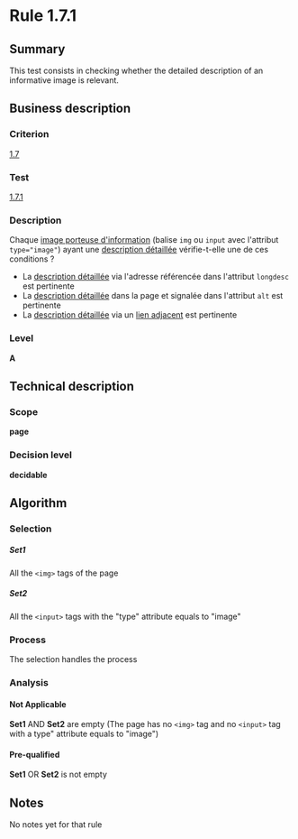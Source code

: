 # Rule 1.7.1
## Summary

This test consists in checking whether the detailed description of an
informative image is relevant.

## Business description

### Criterion

[1.7](http://references.modernisation.gouv.fr/sites/default/files/RGAA3_RC2-1/referentiel_technique.htm#crit-1-7)

### Test

[1.7.1](http://references.modernisation.gouv.fr/sites/default/files/RGAA3_RC2-1/referentiel_technique.htm#test-1-7-1)

### Description

Chaque <a href="http://references.modernisation.gouv.fr/sites/default/files/RGAA3_RC2-1/glossaire.htm#mimgInfo">image porteuse d'information</a> (balise `img` ou `input` avec l'attribut `type="image"`) ayant une <a href="http://references.modernisation.gouv.fr/sites/default/files/RGAA3_RC2-1/glossaire.htm#mDescDetaillee">description d&eacute;taill&eacute;e</a> v&eacute;rifie-t-elle une de ces conditions ? 
 
 *  La <a href="http://references.modernisation.gouv.fr/sites/default/files/RGAA3_RC2-1/glossaire.htm#mDescDetaillee">description d&eacute;taill&eacute;e</a> via l'adresse r&eacute;f&eacute;renc&eacute;e dans l'attribut `longdesc` est pertinente 
 *  La <a href="http://references.modernisation.gouv.fr/sites/default/files/RGAA3_RC2-1/glossaire.htm#mDescDetaillee">description d&eacute;taill&eacute;e</a> dans la page et signal&eacute;e dans l'attribut `alt` est pertinente 
 *  La <a href="http://references.modernisation.gouv.fr/sites/default/files/RGAA3_RC2-1/glossaire.htm#mDescDetaillee">description d&eacute;taill&eacute;e</a> via un <a href="http://references.modernisation.gouv.fr/sites/default/files/RGAA3_RC2-1/glossaire.htm#mLienAdj">lien adjacent</a> est pertinente 


### Level

**A**

## Technical description

### Scope

**page**

### Decision level

**decidable**

## Algorithm

### Selection

##### Set1

All the `<img>` tags of the page

##### Set2

All the `<input>` tags with the "type" attribute equals to "image"

### Process

The selection handles the process

### Analysis

#### Not Applicable

**Set1** AND **Set2** are empty (The page has no `<img>` tag and no `<input>` tag
with a type" attribute equals to "image")

#### Pre-qualified

**Set1** OR **Set2** is not empty

## Notes

No notes yet for that rule
